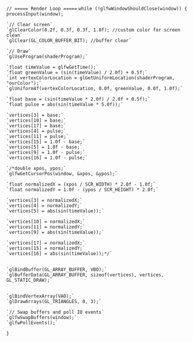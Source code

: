`// ===== Render Loop =====`
`while (!glfwWindowShouldClose(window)) {`
	`processInput(window);`

	`// Clear screen`
	`glClearColor(0.2f, 0.3f, 0.3f, 1.0f); //custom color for screen clean`
	`glClear(GL_COLOR_BUFFER_BIT); //buffer clear`

	`// Draw` 
	`glUseProgram(shaderProgram);`

	`float timeValue = glfwGetTime();`
	`float greenValue = (sin(timeValue) / 2.0f) + 0.5f;`
	`int vertexColorLocation = glGetUniformLocation(shaderProgram, "ourColor");`
	`glUniform4f(vertexColorLocation, 0.0f, greenValue, 0.0f, 1.0f);`

	`float base = (sin(timeValue * 2.0f) / 2.0f + 0.5f);`
	`float pulse = abs(sin(timeValue * 5.0f));`

	`vertices[3] = base;`
	`vertices[10] = base;`
	`vertices[17] = base;`
	`vertices[4] = pulse;`
	`vertices[11] = pulse;`
	`vertices[15] = 1.0f - base;`
	`vertices[5] = 1.0f - base;`
	`vertices[9] = 1.0f - pulse;`
	`vertices[16] = 1.0f - pulse;`

	`/*double xpos, ypos;`
	`glfwGetCursorPos(window, &xpos, &ypos);`

	`float normalizedX = (xpos / SCR_WIDTH) * 2.0f - 1.0f;`
	`float normalizedY = 1.0f - (ypos / SCR_HEIGHT) * 2.0f;`

	`vertices[3] = normalizedX;`
	`vertices[4] = normalizedY;`
	`vertices[5] = abs(sin(timeValue));`

	`vertices[10] = normalizedX;`
	`vertices[11] = normalizedY;`
	`vertices[9] = abs(sin(timeValue));`

	`vertices[17] = normalizedX;`
	`vertices[15] = normalizedY;`
	`vertices[16] = abs(sin(timeValue));*/`


	`glBindBuffer(GL_ARRAY_BUFFER, VBO);`
	`glBufferData(GL_ARRAY_BUFFER, sizeof(vertices), vertices, GL_STATIC_DRAW);`


	`glBindVertexArray(VAO);`
	`glDrawArrays(GL_TRIANGLES, 0, 3);`

	`// Swap buffers and poll IO events`
	`glfwSwapBuffers(window);`
	`glfwPollEvents();`
`}`